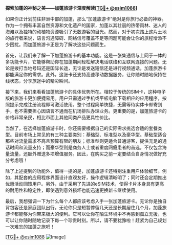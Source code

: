 **探索加蓬的神秘之美——加蓬旅游卡深度解读[[TG💪+ @esim1088](https://t.me/s/esim1088)]**

如果你正计划前往非洲中部的加蓬，那么“加蓬旅游卡”绝对是你旅行必备的神器。作为一个拥有丰富自然资源和文化遗产的国家，加蓬以其壮丽的热带雨林、迷人的海滩以及独特的动植物资源吸引了无数游客的目光。然而，对于初次踏上这片土地的旅行者来说，语言沟通障碍、网络信号覆盖不足等问题可能会让你的旅程增添不少困扰。而加蓬旅游卡正是为了解决这些问题而生。

首先，让我们来了解一下加蓬旅游卡的基本功能。这是一张集通信与上网于一体的多功能卡片，它能够帮助你在加蓬期间轻松解决电话联络和互联网连接的问题。无论是拨打当地号码还是国际长途，无论是发送短信还是进行视频通话，加蓬旅游卡都能满足你的需求。此外，这张卡还支持高速移动数据服务，让你随时随地保持在线状态，分享旅途中的精彩瞬间。

接下来，我们来看看加蓬旅游卡的具体优势所在。相较于传统的SIM卡，这种电子版的旅游卡更加便捷易用。用户只需通过手机或平板电脑下载相应的应用程序，按照提示完成注册流程即可激活使用。整个过程简单快捷，无需等待实体卡邮寄到手，也不需要担心因语言不通而在机场排队办理业务。更重要的是，加蓬旅游卡的价格非常亲民，相比市面上其他同类产品更具性价比。

当然了，在选择加蓬旅游卡时，你还需要根据自己的实际需求挑选合适的套餐类型。目前市场上常见的有三种主要类别：基础型、标准型以及豪华型。基础型适合那些对流量需求不高且预算有限的朋友；标准型则更适合普通游客，提供充足的通话时间和流量支持；而豪华型则是商务人士或者重度网瘾患者的首选，不仅包含海量流量，还额外赠送多项增值服务。因此，在购买之前一定要结合自身情况做好充分考虑哦！

除了上述提到的功能外，值得一提的是，加蓬旅游卡还特别注重用户体验细节。例如，其配套的应用程序界面设计直观友好，操作逻辑清晰明了；同时还会定期推出优惠活动回馈用户。另外，由于采用了先进的eSIM技术，使得卡片本身具有更高的耐用性和稳定性，即使遇到意外损坏也能迅速更换新卡继续使用。

最后，我想强调一下为什么每个人都应该考虑入手一张加蓬旅游卡。无论你是独自背包客还是家庭团队出行，无论你只是短暂停留几天还是长期居住几个月，加蓬旅游卡都能够为你带来极大的便利。它可以让你在陌生环境中不再感到孤立无援，也可以让你随时随地记录下每一个珍贵时刻。所以，请不要犹豫啦！赶紧为自己规划一次难忘的加蓬之旅吧！

[[TG💪+ @esim1088](https://t.me/s/esim1088) ![Image](https://i.postimg.cc/4NQfJmqS/Snipaste-2025-05-13-00-14-12.png)]
